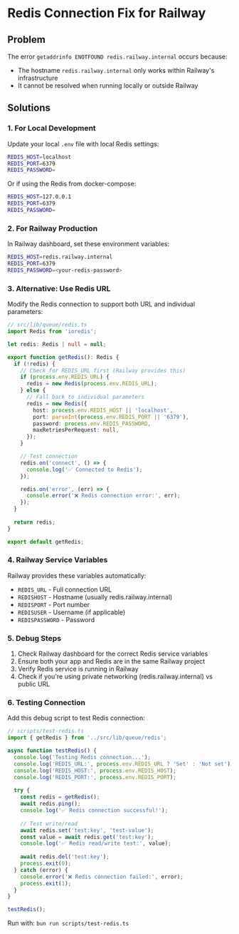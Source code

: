 # Redis Connection Fix for Railway

## Problem
The error `getaddrinfo ENOTFOUND redis.railway.internal` occurs because:
- The hostname `redis.railway.internal` only works within Railway's infrastructure
- It cannot be resolved when running locally or outside Railway

## Solutions

### 1. For Local Development
Update your local `.env` file with local Redis settings:
```bash
REDIS_HOST=localhost
REDIS_PORT=6379
REDIS_PASSWORD=
```

Or if using the Redis from docker-compose:
```bash
REDIS_HOST=127.0.0.1
REDIS_PORT=6379
REDIS_PASSWORD=
```

### 2. For Railway Production
In Railway dashboard, set these environment variables:
```bash
REDIS_HOST=redis.railway.internal
REDIS_PORT=6379
REDIS_PASSWORD=<your-redis-password>
```

### 3. Alternative: Use Redis URL
Modify the Redis connection to support both URL and individual parameters:

```typescript
// src/lib/queue/redis.ts
import Redis from 'ioredis';

let redis: Redis | null = null;

export function getRedis(): Redis {
  if (!redis) {
    // Check for REDIS_URL first (Railway provides this)
    if (process.env.REDIS_URL) {
      redis = new Redis(process.env.REDIS_URL);
    } else {
      // Fall back to individual parameters
      redis = new Redis({
        host: process.env.REDIS_HOST || 'localhost',
        port: parseInt(process.env.REDIS_PORT || '6379'),
        password: process.env.REDIS_PASSWORD,
        maxRetriesPerRequest: null,
      });
    }

    // Test connection
    redis.on('connect', () => {
      console.log('✅ Connected to Redis');
    });

    redis.on('error', (err) => {
      console.error('❌ Redis connection error:', err);
    });
  }
  
  return redis;
}

export default getRedis;
```

### 4. Railway Service Variables
Railway provides these variables automatically:
- `REDIS_URL` - Full connection URL
- `REDISHOST` - Hostname (usually redis.railway.internal)
- `REDISPORT` - Port number
- `REDISUSER` - Username (if applicable)
- `REDISPASSWORD` - Password

### 5. Debug Steps
1. Check Railway dashboard for the correct Redis service variables
2. Ensure both your app and Redis are in the same Railway project
3. Verify Redis service is running in Railway
4. Check if you're using private networking (redis.railway.internal) vs public URL

### 6. Testing Connection
Add this debug script to test Redis connection:

```typescript
// scripts/test-redis.ts
import { getRedis } from '../src/lib/queue/redis';

async function testRedis() {
  console.log('Testing Redis connection...');
  console.log('REDIS_URL:', process.env.REDIS_URL ? 'Set' : 'Not set');
  console.log('REDIS_HOST:', process.env.REDIS_HOST);
  console.log('REDIS_PORT:', process.env.REDIS_PORT);
  
  try {
    const redis = getRedis();
    await redis.ping();
    console.log('✅ Redis connection successful!');
    
    // Test write/read
    await redis.set('test:key', 'test-value');
    const value = await redis.get('test:key');
    console.log('✅ Redis read/write test:', value);
    
    await redis.del('test:key');
    process.exit(0);
  } catch (error) {
    console.error('❌ Redis connection failed:', error);
    process.exit(1);
  }
}

testRedis();
```

Run with: `bun run scripts/test-redis.ts`